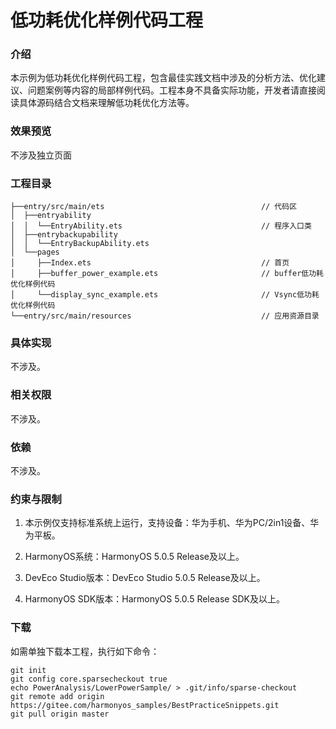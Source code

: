 # 低功耗优化样例代码工程

### 介绍

本示例为低功耗优化样例代码工程，包含最佳实践文档中涉及的分析方法、优化建议、问题案例等内容的局部样例代码。工程本身不具备实际功能，开发者请直接阅读具体源码结合文档来理解低功耗优化方法等。


### 效果预览

不涉及独立页面

### 工程目录
```
├──entry/src/main/ets                                   // 代码区
│  ├──entryability
│  │  └──EntryAbility.ets                               // 程序入口类
│  ├──entrybackupability
│  │  └──EntryBackupAbility.ets
│  └──pages             
│     ├──Index.ets                                      // 首页  
│     ├──buffer_power_example.ets                       // buffer低功耗优化样例代码  
│     └──display_sync_example.ets                       // Vsync低功耗优化样例代码                       
└──entry/src/main/resources                             // 应用资源目录 
```

### 具体实现

不涉及。

### 相关权限

不涉及。

### 依赖

不涉及。

###  约束与限制

1. 本示例仅支持标准系统上运行，支持设备：华为手机、华为PC/2in1设备、华为平板。

2. HarmonyOS系统：HarmonyOS 5.0.5 Release及以上。

3. DevEco Studio版本：DevEco Studio 5.0.5 Release及以上。

4. HarmonyOS SDK版本：HarmonyOS 5.0.5 Release SDK及以上。

### 下载

如需单独下载本工程，执行如下命令：
```
git init
git config core.sparsecheckout true
echo PowerAnalysis/LowerPowerSample/ > .git/info/sparse-checkout
git remote add origin https://gitee.com/harmonyos_samples/BestPracticeSnippets.git
git pull origin master
```